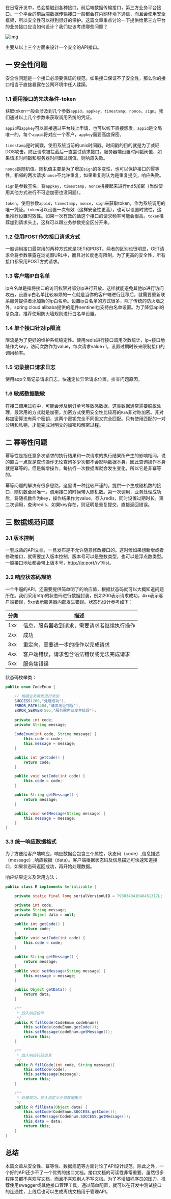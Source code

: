 在日常开发中，总会接触到各种接口。前后端数据传输接口，第三方业务平台接口。一个平台的前后端数据传输接口一般都会在内网环境下通信，而且会使用安全框架，所以安全性可以得到很好的保护。这篇文章重点讨论一下提供给第三方平台的业务接口应当如何设计？我们应该考虑哪些问题？

![img](https://img2020.cnblogs.com/blog/1719198/202010/1719198-20201016202953711-1715594493.png)

主要从以上三个方面来设计一个安全的API接口。

## 一 安全性问题

安全性问题是一个接口必须要保证的规范。如果接口保证不了安全性，那么你的接口相当于直接暴露在公网环境中任人蹂躏。

### 1.1 调用接口的先决条件-token

获取token一般会涉及到几个参数`appid`，`appkey`，`timestamp`，`nonce`，`sign`。我们通过以上几个参数来获取调用系统的凭证。

`appid`和`appkey`可以直接通过平台线上申请，也可以线下直接颁发。`appid`是全局唯一的，每个`appid`将对应一个客户，`appkey`需要高度保密。

`timestamp`是时间戳，使用系统当前的unix时间戳。时间戳的目的就是为了减轻DOS攻击。防止请求被拦截后一直尝试请求接口。服务器端设置时间戳阀值，如果请求时间戳和服务器时间超过阀值，则响应失败。

`nonce`是随机值。随机值主要是为了增加`sign`的多变性，也可以保护接口的幂等性，相邻的两次请求`nonce`不允许重复，如果重复则认为是重复提交，响应失败。

`sign`是参数签名，将`appkey`，`timestamp`，`nonce`拼接起来进行md5加密（当然使用其他方式进行不可逆加密也没问题）。

`token`，使用参数`appid`，`timestamp`，`nonce`，`sign`来获取token，作为系统调用的唯一凭证。`token`可以设置一次有效（这样安全性更高），也可以设置时效性，这里推荐设置时效性。如果一次有效的话这个接口的请求频率可能会很高。`token`推荐加到请求头上，这样可以跟业务参数完全区分开来。

### 1.2 使用POST作为接口请求方式

一般调用接口最常用的两种方式就是GET和POST。两者的区别也很明显，GET请求会将参数暴露在浏览器URL中，而且对长度也有限制。为了更高的安全性，所有接口都采用POST方式请求。

### 1.3 客户端IP白名单

ip白名单是指将接口的访问权限对部分ip进行开放。这样就能避免其他ip进行访问攻击，设置ip白名单比较麻烦的一点就是当你的客户端进行迁移后，就需要重新联系服务提供者添加新的ip白名单。设置ip白名单的方式很多，除了传统的防火墙之外，spring cloud alibaba提供的组件sentinel也支持白名单设置。为了降低api的复杂度，推荐使用防火墙规则进行白名单设置。

### 1.4 单个接口针对ip限流

限流是为了更好的维护系统稳定性。使用redis进行接口调用次数统计，ip+接口地址作为key，访问次数作为value，每次请求value+1，设置过期时长来限制接口的调用频率。

### 1.5 记录接口请求日志

使用aop全局记录请求日志，快速定位异常请求位置，排查问题原因。

### 1.6 敏感数据脱敏

在接口调用过程中，可能会涉及到订单号等敏感数据，这类数据通常需要脱敏处理，最常用的方式就是加密。加密方式使用安全性比较高的`RSA`非对称加密。非对称加密算法有两个密钥，这两个密钥完全不同但又完全匹配。只有使用匹配的一对公钥和私钥，才能完成对明文的加密和解密过程。

## 二 幂等性问题

幂等性是指任意多次请求的执行结果和一次请求的执行结果所产生的影响相同。说的直白一点就是查询操作无论查询多少次都不会影响数据本身，因此查询操作本身就是幂等的。但是新增操作，每执行一次数据库就会发生变化，所以它是非幂等的。

幂等问题的解决有很多思路，这里讲一种比较严谨的。提供一个生成随机数的接口，随机数全局唯一。调用接口的时候带入随机数。第一次调用，业务处理成功后，将随机数作为key，操作结果作为value，存入redis，同时设置过期时长。第二次调用，查询redis，如果key存在，则证明是重复提交，直接返回错误。

## 三 数据规范问题

### 3.1 版本控制

一套成熟的API文档，一旦发布是不允许随意修改接口的。这时候如果想新增或者修改接口，就需要加入版本控制，版本号可以是整数类型，也可以是浮点数类型。一般接口地址都会带上版本号，[http://ip](http://ip/):port//v1/list。

### 3.2 响应状态码规范

一个牛逼的API，还需要提供简单明了的响应值，根据状态码就可以大概知道问题所在。我们采用http的状态码进行数据封装，例如200表示请求成功，4xx表示客户端错误，5xx表示服务器内部发生错误。状态码设计参考如下：

| 分类 | 描述                                         |
| ---- | -------------------------------------------- |
| 1xx  | 信息，服务器收到请求，需要请求者继续执行操作 |
| 2xx  | 成功                                         |
| 3xx  | 重定向，需要进一步的操作以完成请求           |
| 4xx  | 客户端错误，请求包含语法错误或无法完成请求   |
| 5xx  | 服务端错误                                   |

状态码枚举类：

```java
public enum CodeEnum {

    // 根据业务需求进行添加
    SUCCESS(200,"处理成功"),
    ERROR_PATH(404,"请求地址错误"),
    ERROR_SERVER(505,"服务器内部发生错误");
    
    private int code;
    private String message;
    
    CodeEnum(int code, String message) {
        this.code = code;
        this.message = message;
    }

    public int getCode() {
        return code;
    }

    public void setCode(int code) {
        this.code = code;
    }

    public String getMessage() {
        return message;
    }

    public void setMessage(String message) {
        this.message = message;
    }
}
```

### 3.3 统一响应数据格式

为了方便给客户端响应，响应数据会包含三个属性，状态码（code）,信息描述（message）,响应数据（data）。客户端根据状态码及信息描述可快速知道接口，如果状态码返回成功，再开始处理数据。

响应结果定义及常用方法：

```java
public class R implements Serializable {

    private static final long serialVersionUID = 793034041048451317L;

    private int code;
    private String message;
    private Object data = null;

    public int getCode() {
        return code;
    }
    public void setCode(int code) {
        this.code = code;
    }

    public String getMessage() {
        return message;
    }
    public void setMessage(String message) {
        this.message = message;
    }

    public Object getData() {
        return data;
    }

    /**
     * 放入响应枚举
     */
    public R fillCode(CodeEnum codeEnum){
        this.setCode(codeEnum.getCode());
        this.setMessage(codeEnum.getMessage());
        return this;
    }

    /**
     * 放入响应码及信息
     */
    public R fillCode(int code, String message){
        this.setCode(code);
        this.setMessage(message);
        return this;
    }

    /**
     * 处理成功，放入自定义业务数据集合
     */
    public R fillData(Object data) {
        this.setCode(CodeEnum.SUCCESS.getCode());
        this.setMessage(CodeEnum.SUCCESS.getMessage());
        this.data = data;
        return this;
    }
}
```

## 总结

本篇文章从安全性、幂等性、数据规范等方面讨论了API设计规范。除此之外，一个好的API还少不了一个优秀的接口文档。接口文档的可读性非常重要，虽然很多程序员都不喜欢写文档，而且不喜欢别人不写文档。为了不增加程序员的压力，推荐使用swagger或其他接口管理工具，通过简单配置，就可以在开发中测试接口的连通性，上线后也可以生成离线文档用于管理API。